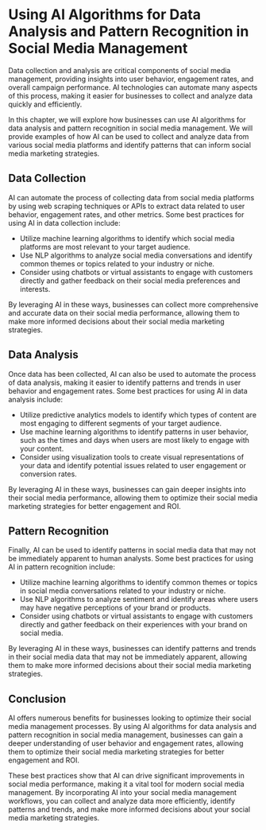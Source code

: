 Using AI Algorithms for Data Analysis and Pattern Recognition in Social Media Management
======================================================================================================================================================================

Data collection and analysis are critical components of social media management, providing insights into user behavior, engagement rates, and overall campaign performance. AI technologies can automate many aspects of this process, making it easier for businesses to collect and analyze data quickly and efficiently.

In this chapter, we will explore how businesses can use AI algorithms for data analysis and pattern recognition in social media management. We will provide examples of how AI can be used to collect and analyze data from various social media platforms and identify patterns that can inform social media marketing strategies.

Data Collection
---------------

AI can automate the process of collecting data from social media platforms by using web scraping techniques or APIs to extract data related to user behavior, engagement rates, and other metrics. Some best practices for using AI in data collection include:

* Utilize machine learning algorithms to identify which social media platforms are most relevant to your target audience.
* Use NLP algorithms to analyze social media conversations and identify common themes or topics related to your industry or niche.
* Consider using chatbots or virtual assistants to engage with customers directly and gather feedback on their social media preferences and interests.

By leveraging AI in these ways, businesses can collect more comprehensive and accurate data on their social media performance, allowing them to make more informed decisions about their social media marketing strategies.

Data Analysis
-------------

Once data has been collected, AI can also be used to automate the process of data analysis, making it easier to identify patterns and trends in user behavior and engagement rates. Some best practices for using AI in data analysis include:

* Utilize predictive analytics models to identify which types of content are most engaging to different segments of your target audience.
* Use machine learning algorithms to identify patterns in user behavior, such as the times and days when users are most likely to engage with your content.
* Consider using visualization tools to create visual representations of your data and identify potential issues related to user engagement or conversion rates.

By leveraging AI in these ways, businesses can gain deeper insights into their social media performance, allowing them to optimize their social media marketing strategies for better engagement and ROI.

Pattern Recognition
-------------------

Finally, AI can be used to identify patterns in social media data that may not be immediately apparent to human analysts. Some best practices for using AI in pattern recognition include:

* Utilize machine learning algorithms to identify common themes or topics in social media conversations related to your industry or niche.
* Use NLP algorithms to analyze sentiment and identify areas where users may have negative perceptions of your brand or products.
* Consider using chatbots or virtual assistants to engage with customers directly and gather feedback on their experiences with your brand on social media.

By leveraging AI in these ways, businesses can identify patterns and trends in their social media data that may not be immediately apparent, allowing them to make more informed decisions about their social media marketing strategies.

Conclusion
----------

AI offers numerous benefits for businesses looking to optimize their social media management processes. By using AI algorithms for data analysis and pattern recognition in social media management, businesses can gain a deeper understanding of user behavior and engagement rates, allowing them to optimize their social media marketing strategies for better engagement and ROI.

These best practices show that AI can drive significant improvements in social media performance, making it a vital tool for modern social media management. By incorporating AI into your social media management workflows, you can collect and analyze data more efficiently, identify patterns and trends, and make more informed decisions about your social media marketing strategies.
